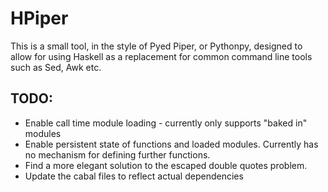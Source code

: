 # HPiper
This is a small tool, in the style of Pyed Piper, or Pythonpy, designed to allow for using Haskell as a replacement for common command line tools such as Sed, Awk etc.

## TODO:

  - Enable call time module loading - currently only supports "baked in" modules
  - Enable persistent state of functions and loaded modules. Currently has no mechanism for defining further functions.
  - Find a more elegant solution to the escaped double quotes problem.
  - Update the cabal files to reflect actual dependencies
